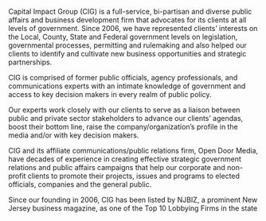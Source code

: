 Capital Impact Group (CIG) is a full-service, bi-partisan and diverse public affairs and business development firm that advocates for its clients at all levels of government. Since 2006, we have represented clients’ interests on the Local, County, State and Federal government levels on legislation, governmental processes, permitting and rulemaking and also helped our clients to identify and cultivate new business opportunities and strategic partnerships.


CIG is comprised of former public officials, agency professionals, and communications experts with an intimate knowledge of government and access to key decision makers in every realm of public policy.


Our experts work closely with our clients to serve as a liaison between public and private sector stakeholders to advance our clients’ agendas, boost their bottom line, raise the company/organization’s profile in the media and/or with key decision makers.


CIG and its affiliate communications/public relations firm, Open Door Media, have decades of experience in creating effective strategic government relations and public affairs campaigns that help our corporate and non-profit clients to promote their projects, issues and programs to elected officials, companies and the general public.


Since our founding in 2006, CIG has been listed by NJBIZ, a prominent New Jersey business magazine, as one of the Top 10 Lobbying Firms in the state
